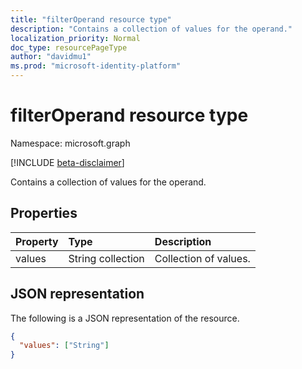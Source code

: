 ```yaml
---
title: "filterOperand resource type"
description: "Contains a collection of values for the operand."
localization_priority: Normal
doc_type: resourcePageType
author: "davidmu1"
ms.prod: "microsoft-identity-platform"
---
```


# filterOperand resource type

Namespace: microsoft.graph

[!INCLUDE [beta-disclaimer](../../includes/beta-disclaimer.md)]

Contains a collection of values for the operand.

## Properties
| Property	   | Type	|Description|
|:---------------|:--------|:----------|
|values|String collection|Collection of values.|

## JSON representation

The following is a JSON representation of the resource.

<!-- {
  "blockType": "resource",
  "optionalProperties": [

  ],
  "@odata.type": "microsoft.graph.filterOperand"
}-->

```json
{
  "values": ["String"]
}

```

<!-- uuid: 8fcb5dbc-d5aa-4681-8e31-b001d5168d79
2015-10-25 14:57:30 UTC -->
<!--
{
  "type": "#page.annotation",
  "description": "filterOperand resource",
  "keywords": "",
  "section": "documentation",
  "tocPath": "",
  "suppressions": []
}
-->
